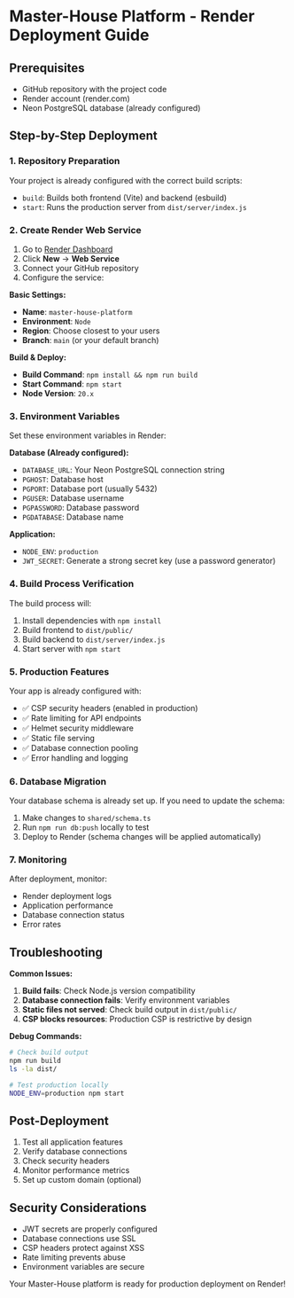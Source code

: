 # Master-House Platform - Render Deployment Guide

## Prerequisites

- GitHub repository with the project code
- Render account (render.com)
- Neon PostgreSQL database (already configured)

## Step-by-Step Deployment

### 1. Repository Preparation

Your project is already configured with the correct build scripts:
- `build`: Builds both frontend (Vite) and backend (esbuild)
- `start`: Runs the production server from `dist/server/index.js`

### 2. Create Render Web Service

1. Go to [Render Dashboard](https://dashboard.render.com)
2. Click **New** → **Web Service**
3. Connect your GitHub repository
4. Configure the service:

**Basic Settings:**
- **Name**: `master-house-platform`
- **Environment**: `Node`
- **Region**: Choose closest to your users
- **Branch**: `main` (or your default branch)

**Build & Deploy:**
- **Build Command**: `npm install && npm run build`
- **Start Command**: `npm start`
- **Node Version**: `20.x`

### 3. Environment Variables

Set these environment variables in Render:

**Database (Already configured):**
- `DATABASE_URL`: Your Neon PostgreSQL connection string
- `PGHOST`: Database host
- `PGPORT`: Database port (usually 5432)
- `PGUSER`: Database username
- `PGPASSWORD`: Database password
- `PGDATABASE`: Database name

**Application:**
- `NODE_ENV`: `production`
- `JWT_SECRET`: Generate a strong secret key (use a password generator)

### 4. Build Process Verification

The build process will:
1. Install dependencies with `npm install`
2. Build frontend to `dist/public/`
3. Build backend to `dist/server/index.js`
4. Start server with `npm start`

### 5. Production Features

Your app is already configured with:
- ✅ CSP security headers (enabled in production)
- ✅ Rate limiting for API endpoints
- ✅ Helmet security middleware
- ✅ Static file serving
- ✅ Database connection pooling
- ✅ Error handling and logging

### 6. Database Migration

Your database schema is already set up. If you need to update the schema:

1. Make changes to `shared/schema.ts`
2. Run `npm run db:push` locally to test
3. Deploy to Render (schema changes will be applied automatically)

### 7. Monitoring

After deployment, monitor:
- Render deployment logs
- Application performance
- Database connection status
- Error rates

## Troubleshooting

**Common Issues:**

1. **Build fails**: Check Node.js version compatibility
2. **Database connection fails**: Verify environment variables
3. **Static files not served**: Check build output in `dist/public/`
4. **CSP blocks resources**: Production CSP is restrictive by design

**Debug Commands:**
```bash
# Check build output
npm run build
ls -la dist/

# Test production locally
NODE_ENV=production npm start
```

## Post-Deployment

1. Test all application features
2. Verify database connections
3. Check security headers
4. Monitor performance metrics
5. Set up custom domain (optional)

## Security Considerations

- JWT secrets are properly configured
- Database connections use SSL
- CSP headers protect against XSS
- Rate limiting prevents abuse
- Environment variables are secure

Your Master-House platform is ready for production deployment on Render!